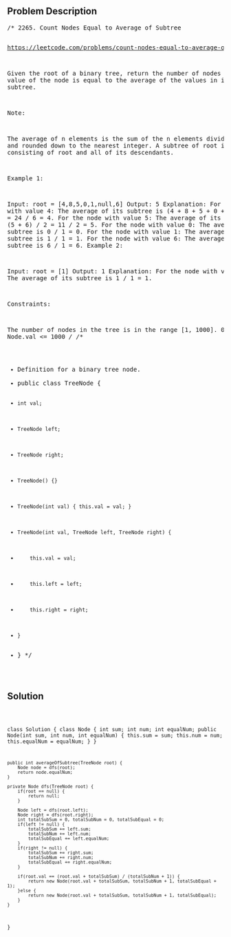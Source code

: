 <!--
<style>
  body { font-family: Arial, sans-serif; }
  .container { max-width: 1000px; margin: auto; padding: 20px; }
  .comment-block { background-color: #f9f9f9; padding: 10px; border-left: 5px solid #ccc; }
  .code-block { background-color: #f4f4f4; padding: 10px; border: 1px solid #ddd; }
</style>
-->

<div class='container'>
<h2>Problem Description</h2>
<div class='comment-block'>
<pre>
/* 2265. Count Nodes Equal to Average of Subtree

https://leetcode.com/problems/count-nodes-equal-to-average-of-subtree/description/

Given the root of a binary tree, return the number of nodes where the value of the 
node is equal to the average of the values in its subtree.

Note:

The average of n elements is the sum of the n elements divided by n and rounded 
down to the nearest integer.
A subtree of root is a tree consisting of root and all of its descendants.
 

Example 1:


Input: root = [4,8,5,0,1,null,6]
Output: 5
Explanation: 
For the node with value 4: The average of its subtree is (4 + 8 + 5 + 0 + 1 + 6) / 6 = 24 / 6 = 4.
For the node with value 5: The average of its subtree is (5 + 6) / 2 = 11 / 2 = 5.
For the node with value 0: The average of its subtree is 0 / 1 = 0.
For the node with value 1: The average of its subtree is 1 / 1 = 1.
For the node with value 6: The average of its subtree is 6 / 1 = 6.
Example 2:


Input: root = [1]
Output: 1
Explanation: For the node with value 1: The average of its subtree is 1 / 1 = 1.
 

Constraints:

The number of nodes in the tree is in the range [1, 1000].
0 <= Node.val <= 1000
*/
/**
 * Definition for a binary tree node.
 * public class TreeNode {
 *     int val;
 *     TreeNode left;
 *     TreeNode right;
 *     TreeNode() {}
 *     TreeNode(int val) { this.val = val; }
 *     TreeNode(int val, TreeNode left, TreeNode right) {
 *         this.val = val;
 *         this.left = left;
 *         this.right = right;
 *     }
 * }
 */
</pre>
</div>

<h2>Solution</h2>
<div class='code-block'>
<pre><code class='language-java'>

class Solution {
    class Node {
        int sum;
        int num;
        int equalNum;
        public Node(int sum, int num, int equalNum) {
            this.sum = sum;
            this.num = num;
            this.equalNum = equalNum;
        }
    }

    public int averageOfSubtree(TreeNode root) {
        Node node = dfs(root);
        return node.equalNum;
    }

    private Node dfs(TreeNode root) {
        if(root == null) {
            return null;
        }

        Node left = dfs(root.left);
        Node right = dfs(root.right);
        int totalSubSum = 0, totalSubNum = 0, totalSubEqual = 0;
        if(left != null) {
            totalSubSum += left.sum;
            totalSubNum += left.num;
            totalSubEqual += left.equalNum;
        }
        if(right != null) {
            totalSubSum += right.sum;
            totalSubNum += right.num;
            totalSubEqual += right.equalNum;
        }

        if(root.val == (root.val + totalSubSum) / (totalSubNum + 1)) {
            return new Node(root.val + totalSubSum, totalSubNum + 1, totalSubEqual + 1);
        }else {
            return new Node(root.val + totalSubSum, totalSubNum + 1, totalSubEqual);
        }
    }
}</code></pre>
</div>
</div>
